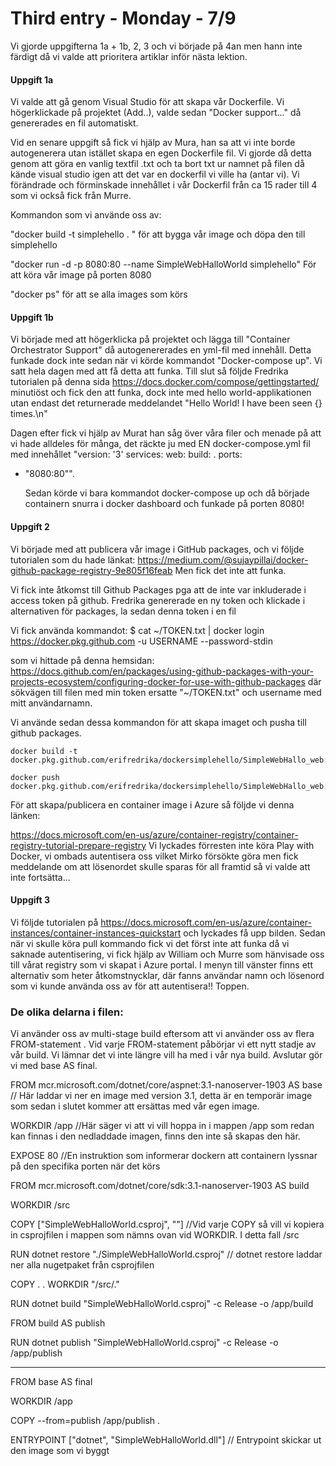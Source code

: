 # Third entry - Monday - 7/9

Vi gjorde uppgifterna 1a + 1b, 2, 3 och vi började på 4an men hann inte färdigt då vi valde att prioritera artiklar inför nästa lektion. 

#### Uppgift 1a

Vi valde att gå genom Visual Studio för att skapa vår Dockerfile. Vi högerklickade på projektet (Add..), valde sedan "Docker support..." då genererades en fil automatiskt. 

Vid en senare uppgift så fick vi hjälp av Mura, han sa att vi inte borde autogenerera utan istället skapa en egen Dockerfile fil. Vi gjorde då detta genom att göra en vanlig textfil .txt och ta bort txt ur namnet på filen då kände visual studio igen att det var en dockerfil vi ville ha (antar vi). Vi förändrade och förminskade innehållet i vår Dockerfil från ca 15 rader till 4 som vi också fick från Murre. 

Kommandon som vi använde oss av:

"docker build -t simplehello . " för att bygga vår image och döpa den till simplehello

"docker run -d -p 8080:80 --name SimpleWebHalloWorld simplehello" För att köra vår image på porten 8080

"docker ps" för att se alla images som körs 



#### Uppgift 1b

Vi började med att högerklicka på projektet och lägga till "Container Orchestrator Support" då autogenererades en yml-fil med innehåll. Detta funkade dock inte sedan när vi körde kommandot "Docker-compose up". 
Vi satt hela dagen med att få detta att funka. Till slut så följde Fredrika tutorialen på denna sida https://docs.docker.com/compose/gettingstarted/ minutiöst och fick den att funka, dock inte med hello world-applikationen utan endast det returnerade meddelandet "Hello World! I have been seen {} times.\n"

Dagen efter fick vi hjälp av Murat han såg över våra filer och menade på att vi hade alldeles för många, det räckte ju med EN docker-compose.yml fil med innehållet 
"version: '3'
services:
  web:
    build: .
    ports:

   - "8080:80"". 

     Sedan körde vi bara kommandot docker-compose up och då började containern snurra i docker dashboard och funkade på porten 8080!

#### Uppgift 2

Vi började med att publicera vår image i GitHub packages, 
och vi följde tutorialen som du hade länkat: https://medium.com/@sujaypillai/docker-github-package-registry-9e805f16feab Men fick det inte att funka. 

Vi fick inte åtkomst till Github Packages pga att de inte var inkluderade i access token på github. 
Fredrika genererade en ny token och klickade i alternativen för packages, la sedan denna token i en fil 

Vi fick använda kommandot:
 $ cat ~/TOKEN.txt | docker login https://docker.pkg.github.com -u USERNAME --password-stdin 

som vi hittade på denna hemsidan: https://docs.github.com/en/packages/using-github-packages-with-your-projects-ecosystem/configuring-docker-for-use-with-github-packages
där sökvägen till filen med min token ersatte "~/TOKEN.txt" och username med mitt användarnamn.

Vi använde sedan dessa kommandon för att skapa imaget och pusha till github packages. 

```shell
docker build -t docker.pkg.github.com/erifredrika/dockersimplehello/SimpleWebHallo_web:latest
```

```shell
docker push docker.pkg.github.com/erifredrika/dockersimplehello/SimpleWebHallo_web:latest
```

För att skapa/publicera en container image i Azure så följde vi denna länken:

https://docs.microsoft.com/en-us/azure/container-registry/container-registry-tutorial-prepare-registry
Vi lyckades förresten inte köra Play with Docker, vi ombads autentisera oss vilket Mirko försökte göra men fick meddelande om att lösenordet skulle sparas för all framtid så vi valde att inte fortsätta...

#### Uppgift 3

Vi följde tutorialen på https://docs.microsoft.com/en-us/azure/container-instances/container-instances-quickstart och lyckades få upp bilden. Sedan när vi skulle köra pull kommando fick vi det först inte att funka då vi saknade autentisering, vi fick hjälp av William och Murre som hänvisade oss till vårat registry som vi skapat i Azure portal. I  menyn till vänster finns ett alternativ som heter åtkomstnycklar, där fanns användar namn och lösenord som vi kunde använda oss av för att autentisera!! Toppen.  

### De olika delarna i filen:

 

Vi använder oss av multi-stage build eftersom att vi använder oss av flera FROM-statement . Vid varje FROM-statement påbörjar vi ett nytt stadje av vår build. Vi lämnar det vi inte längre vill ha med i vår nya build. Avslutar gör vi med base AS final. 

FROM mcr.microsoft.com/dotnet/core/aspnet:3.1-nanoserver-1903 AS base // Här laddar vi ner en image med version 3.1, detta är en temporär image som sedan i slutet kommer att ersättas med vår egen image. 

WORKDIR /app //Här säger vi att vi vill hoppa in i mappen /app som redan kan finnas i den nedladdade imagen, finns den inte så skapas den här. 

EXPOSE 80 //En instruktion som informerar dockern att containern lyssnar på den specifika porten när det körs

FROM mcr.microsoft.com/dotnet/core/sdk:3.1-nanoserver-1903 AS build 

WORKDIR /src 

COPY ["SimpleWebHalloWorld.csproj", ""] //Vid varje COPY så vill vi kopiera in csprojfilen i mappen som nämns  ovan vid WORKDIR. I detta fall /src

RUN dotnet restore "./SimpleWebHalloWorld.csproj" // dotnet restore laddar ner alla nugetpaket från csprojfilen 

COPY . . WORKDIR "/src/." 

RUN dotnet build "SimpleWebHalloWorld.csproj" -c Release -o /app/build 

FROM build AS publish 

RUN dotnet publish "SimpleWebHalloWorld.csproj" -c Release -o /app/publish 

____________________________________

FROM base AS final 

WORKDIR /app 

COPY --from=publish /app/publish . 

ENTRYPOINT ["dotnet", "SimpleWebHalloWorld.dll"] // Entrypoint skickar ut den image som vi byggt



